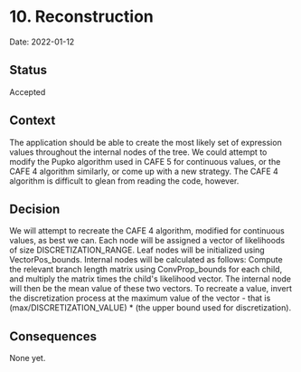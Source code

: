 # 10. Reconstruction 

Date: 2022-01-12

## Status

Accepted

## Context

The application should be able to create the most likely set of expression values throughout the 
internal nodes of the tree. We could attempt to modify the Pupko algorithm used in CAFE 5 for
continuous values, or the CAFE 4 algorithm similarly, or come up with a new strategy. The CAFE 4
algorithm is difficult to glean from reading the code, however.

## Decision

We will attempt to recreate the CAFE 4 algorithm, modified for continuous values, as best we can.
Each node will be assigned a vector of likelihoods of size DISCRETIZATION_RANGE. Leaf nodes will
be initialized using VectorPos_bounds. Internal nodes will be calculated as follows: Compute
the relevant branch length matrix using ConvProp_bounds for each child, and multiply the matrix
times the child's likelihood vector. The internal node will then be the mean value of these two
vectors. To recreate a value, invert the discretization process at the maximum value of the vector -
that is (max/DISCRETIZATION_VALUE) * (the upper bound used for discretization).

## Consequences

None yet.
